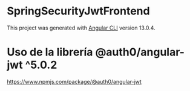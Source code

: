 # SpringSecurityJwtFrontend

This project was generated with [Angular CLI](https://github.com/angular/angular-cli) version 13.0.4.

# Uso de la librería @auth0/angular-jwt ^5.0.2
https://www.npmjs.com/package/@auth0/angular-jwt
